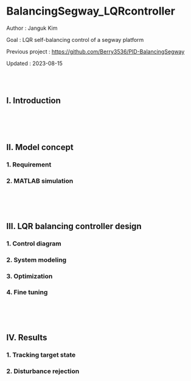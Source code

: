 # BalancingSegway_LQRcontroller
Author   : Janguk Kim

Goal    : LQR self-balancing control of a segway platform

Previous project : https://github.com/Berry3536/PID-BalancingSegway 

Updated : 2023-08-15



<br/><br/>
## Ⅰ. Introduction





<br/><br/><br/>
## Ⅱ. Model concept

### 1. Requirement

### 2. MATLAB simulation





<br/><br/><br/>
## Ⅲ. LQR balancing controller design

### 1. Control diagram

### 2. System modeling

### 3. Optimization

### 4. Fine tuning







<br/><br/><br/>
## Ⅳ. Results

### 1. Tracking target state

### 2. Disturbance rejection




